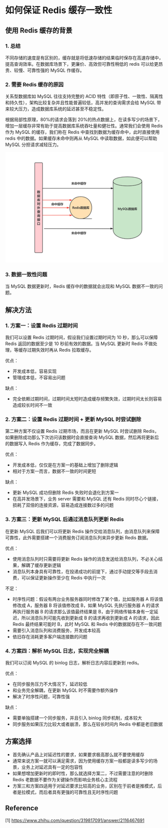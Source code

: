# 如何保证 Redis 缓存一致性

## 使用 Redis 缓存的背景

### 1. 总结

不同存储的速度是有区别的，缓存就是将低速存储的结果临时保存在高速存储中，提高查询效率。在数据库场景下，更廉价、高效但可靠性稍低的 redis 可以给更昂贵、较慢、可靠性强的 MySQL 作缓存。

### 2. 需要 Redis 缓存的原因

关系型数据库如 MySQL 往往支持完整的 ACID 特性（即原子性、一致性、隔离性和持久性），架构比较复杂并且性能普遍较低，高并发的查询需求会给 MySQL 带来较大压力，造成数据库系统的延迟甚至不稳定性。

根据局部性原理，80%的请求会落到 20%的热点数据上，在读多写少的场景下，增加一层缓存非常有助于提高数据库系统吞吐量和健壮性。通常我们会使用 Redis 作为 MySQL 的缓存，我们称在 Redis 中查找到数据为缓存命中，此时直接使用 redis 中的数据。如果缓存未命中则再从 MySQL 中读取数据，如此便可以帮助 MySQL 分担请求减轻压力。

![image-20210925202641672](image/image-20210925202641672.png)

### 3. 数据一致性问题

当 MySQL 数据更新时，Redis 缓存中的数据就会出现和 MySQL 数据不一致的问题。

## 解决方法

### 1. 方案一：设置 Redis 过期时间

我们可以设置 Redis 过期时间，假设我们设置过期时间为 10 秒，那么可以保障 Redis 返回的数据至少是 10 秒前有效的数据。当 MySQL 更新时 Redis 不做处理，等缓存过期失效时再从 Redis 拉取缓存。

优点：

* 开发成本低，容易实现
* 管理成本低，不容易出问题

缺点：

* 完全依赖过期时间，过期时间太短时造成缓存频繁失效，过期时间太长则容易造成较长时间不一致

### 2. 方案二：设置 Redis 过期时间 + 更新 MySQL 时尝试删除

第二种方案不仅设置 Redis 过期市场，而且在更新 MySQL 时尝试删除 Redis，如果删除成功那么下次访问该数据时会直接查询 MySQL 数据，然后再将更新后的数据写入 Redis 作为缓存，完成了数据同步。

优点：

* 开发成本低，仅仅是在方案一的基础上增加了删除逻辑
* 相对于方案一而言，数据不一致的时间更短

缺点：

* 更新 MySQL 成功但删除 Redis 失败时会退化到方案一
* 在高并发场景下，业务 server 需要和 MySQL 还有 Redis 同时尽心个链接，损耗了双倍的连接资源，容易造成连接数过多的问题

### 3. 方案三：更新 MySQL 后通过消息队列更新 Redis

在更新 MySQL 后我们可以将更新 Redis 操作交给消息队列，由消息队列来保障可靠性，此外需要搭建一个消费服务订阅消息队列来异步更新 Redis 数据。

优点：

* 使用消息队列时只需要将更新 Redis 操作的消息发送给消息队列，不必关心结果，解耦了缓存更新逻辑
* 消息队列本身具有可靠性，在投递成功的前提下，通过手动提交等手段去消费，可以保证更新操作至少在 Redis 中执行一次

不足：

* 时序性问题：假设有两台业务服务器同时修改了某个值，比如服务器 A 将该值修改成 A，服务器 B 将该值修改成 B，如果 MySQL 先执行服务器 A 的请求再执行服务器 B 的请求那么该值最终结果是 B，由于网络传输本身有一定延迟，所以消息队列可能先收到更新成 B 的请求再收到更新成 A 的请求，因此 Redis 最终结果可能时 B，此时 MySQL 和 Redis 中的数据就存在不一致问题
* 需要引入消息队列和消费服务，开发成本较高
* 依旧存在消耗更多客户端连接数的问题

### 4. 方案四：解析 MySQL 日志，实现完全解耦

我们可以订阅 MySQL 的 binlog 日志，解析日志内容后更新到 redis。

优点：

* 在同步服务压力不大情况下，延迟较低
* 和业务完全解耦，在更新 MySQL 时不需要作额外操作
* 解决了时序性问题，可靠性强

缺点：

* 需要单独搭建一个同步服务，并且引入 binlog 同步机制，成本较大
* 同步服务如果压力比较大或者崩溃，那么在较长时间内 Redis 中都是老旧数据

## 方案选择

* 首先确认产品上对延迟性的要求，如果要求极高那么就不要使用缓存
* 通常来说方案一就可以满足需求，因为使用缓存方案一般都是读多写少的场景，业务上对延迟具有一定的包容性
* 如果想增加更新时的即时性，那么就选择方案二，不过需要注意的时删除 Redis 老数据不要作为关键操作而影响业务核心主流程
* 方案三和方案四适用于对延迟要求比较高的业务，区别在于前者是推模式，后者是拉模式，而后者具有更强的可靠性且无时序性问题

## Reference

[1] <https://www.zhihu.com/question/319817091/answer/2116467691>
